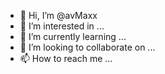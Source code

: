 - 👋 Hi, I’m @avMaxx
- 👀 I’m interested in ...
- 🌱 I’m currently learning ...
- 💞️ I’m looking to collaborate on ...
- 📫 How to reach me ...

<!---
avMaxx/avMaxx is a ✨ special ✨ repository because its `README.md` (this file) appears on your GitHub profile.
You can click the Preview link to take a look at your changes.
--->
